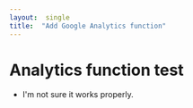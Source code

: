 ```yaml
---
layout:  single
title:  "Add Google Analytics function"
---
```


# Analytics function test

- I'm not sure it works properly.